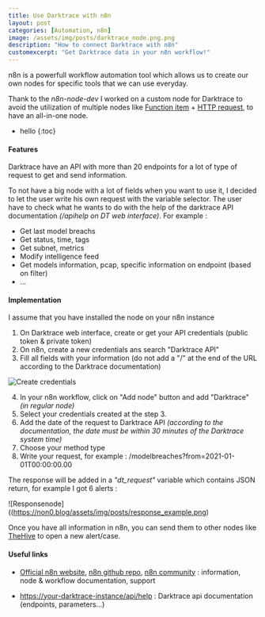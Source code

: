 ```yaml
---
title: Use Darktrace with n8n
layout: post
categories: [Automation, n8n]
image: /assets/img/posts/darktrace_node.png.png
description: "How to connect Darktrace with n8n"
customexcerpt: "Get Darktrace data in your n8n workflow!"
---
```


n8n is a powerfull  workflow automation tool which allows us to create our own nodes for specific tools that we can use everyday.

Thank to the *n8n-node-dev* I worked on a custom node for Darktrace to avoid the utilization of multiple nodes like [Function item](https://docs.n8n.io/nodes/n8n-nodes-base.functionItem/) + [HTTP request](https://docs.n8n.io/nodes/n8n-nodes-base.httpRequest/), to have an all-in-one node.

* hello
{:toc}


#### Features

Darktrace have an API with more than 20 endpoints for a lot of type of request to get and send information.

To not have a big node with a lot of fields when you want to use it, I decided to let the user write his own request with the variable selector. The user have to check what he wants to do with the help of the darktrace API documentation *(/apihelp on DT web interface)*. For example :

- Get last model breachs 
- Get status, time, tags
- Get subnet, metrics
- Modify intelligence feed
- Get models information, pcap, specific information on endpoint (based on filter)
- ...

#### Implementation

I assume that you have installed the node on your n8n instance

1. On Darktrace web interface, create or get your API credentials (public token & private token)
2. On n8n, create a new credentials ans search "Darktrace API"
3. Fill all fields with your information (do not add a "/" at the end of the URL according to the Darktrace documentation)

![Create credentials](https://non0.blog/assets/img/posts/credentials.png)



4. In your n8n workflow, click on "Add node" button and add "Darktrace" *(in regular node)*
5. Select your credentials created at the step 3.
6. Add the date of the request to Darktrace API *(according to the documentation, the date must be within 30 minutes of the Darktrace system time)*
7. Choose your method type
8. Write your request, for example : /modelbreaches?from=2021-01-01T00:00:00.00



The response will be added in a *"dt_request"* variable which contains JSON return, for example I got 6 alerts :



![Responsenode]((https://non0.blog/assets/img/posts/response_example.png)



Once you have all information in n8n, you can send them to other nodes like [TheHive](https://docs.n8n.io/nodes/n8n-nodes-base.theHive/) to open a new alert/case.



#### Useful links

- [Official n8n website](https://n8n.io/), [n8n github repo](https://github.com/n8n-io/n8n), [n8n community](https://community.n8n.io/) : information, node & workflow documentation, support

- [https://your-darktrace-instance/api/help](https://your-darktrace-instance/api/help) : Darktrace api documentation (endpoints, parameters...)

